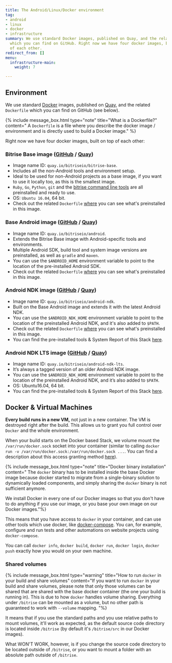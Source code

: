 ```yaml
---
title: The Android/Linux/Docker environment
tag:
- android
- linux
- docker
- infrastructure
summary: We use standard Docker images, published on Quay, and the related Dockerfile
  which you can find on GitHub. Right now we have four docker images, built on top
  of each other.
redirect_from: []
menu:
  infrastructure-main:
    weight: 7

---
```

## Environment

We use standard [Docker](https://quay.io) images, published on [Quay](https://quay.io/organization/bitriseio), and the related `Dockerfile` which you can find on GitHub (see below).

{% include message_box.html type="note" title="What is a Dockerfile?" content=" A `Dockerfile` is a file where you describe the docker image / environment and is directly used to build a Docker image." %}

Right now we have four docker images, built on top of each other:

### Bitrise Base image ([GitHub](https://github.com/bitrise-docker/bitrise-base) / [Quay](https://quay.io/repository/bitriseio/bitrise-base))

* Image name ID: `quay.io/bitriseio/bitrise-base`.
* Includes all the non-Android tools and environment setup.
* Ideal to be used for non-Android projects as a base image, if you want to use it locally too, as this is the smallest image.
* `Ruby`, `Go`, `Python`, `git` and the [bitrise command line tools](https://www.bitrise.io/cli) are all preinstalled and ready to use.
* OS: `Ubuntu 16.04`, 64 bit.
* Check out the related `Dockerfile` [where](https://github.com/bitrise-docker/bitrise-base/blob/master/Dockerfile) you can see what's preinstalled in this image.

### Base Android image ([GitHub](https://github.com/bitrise-docker/android) / [Quay](https://quay.io/repository/bitriseio/android))

* Image name ID: `quay.io/bitriseio/android`.
* Extends the Bitrise Base image with Android-specific tools and environments.
* Multiple Android SDK, build tool and system image versions are preinstalled, as well as `gradle` and `maven`.
* You can use the `$ANDROID_HOME` environment variable to point to the location of the pre-installed Android SDK.
* Check out the related `Dockerfile` [where](https://github.com/bitrise-docker/android/blob/master/Dockerfile) you can see what's preinstalled in this image.

### Android NDK image ([GitHub](https://github.com/bitrise-docker/android-ndk) / [Quay](https://quay.io/repository/bitriseio/android-ndk))

* Image name ID: `quay.io/bitriseio/android-ndk`.
* Built on the Base Android image and extends it with the latest Android NDK.
* You can use the `$ANDROID_NDK_HOME` environment variable to point to the location of the preinstalled Android NDK, and it's also added to `$PATH`.
* Check out the related `Dockerfile` [where](https://github.com/bitrise-docker/android-ndk/blob/master/Dockerfile) you can see what's preinstalled in this image.
* You can find the pre-installed tools & System Report of this Stack [here](https://github.com/bitrise-io/bitrise.io/blob/master/system_reports/linux-docker-android.log).

### Android NDK LTS image ([GitHub](https://github.com/bitrise-docker/android-ndk-lts) / [Quay](https://quay.io/repository/bitriseio/android-ndk-lts))

* Image name ID: `quay.io/bitriseio/android-ndk-lts`.
* It’s always a tagged version of an older Android NDK image.
* You can use the `$ANDROID_NDK_HOME` environment variable to point to the location of the preinstalled Android NDK, and it’s also added to `$PATH`.
* OS: Ubuntu16.04, 64 bit.
* You can find the pre-installed tools & System Report of this Stack [here](https://github.com/bitrise-io/bitrise.io/blob/master/system_reports/linux-docker-android-lts.log).

## Docker & Virtual Machines

**Every build runs in a new VM,** not just in a new container. The VM is destroyed right after the build. This allows us to grant you full control over `Docker` and the whole environment.

When your build starts on the Docker based Stack, we volume mount the `/var/run/docker.sock` socket into your container (similar to calling `docker run -v /var/run/docker.sock:/var/run/docker.sock ...`. You can find a description about this access granting method [here](https://jpetazzo.github.io/2015/09/03/do-not-use-docker-in-docker-for-ci/)).

{% include message_box.html type="note" title="Docker binary installation" content=" The `docker` binary has to be installed inside the base Docker image because docker started to migrate from a single-binary solution to dynamically loaded components, and simply sharing the `docker` binary is not sufficient anymore.

We install Docker in every one of our Docker images so that you don't have to do anything if you use our image, or you base your own image on our Docker images."%}

This means that you have access to `docker` in your container, and can use other tools which use docker, like [docker-compose](https://docs.docker.com/compose). You can, for example, configure and run tests and other automations on website projects using `docker-compose`.

You can call `docker info`, `docker build`, `docker run`, `docker login`, `docker push` exactly how you would on your own machine.

### Shared volumes

{% include message_box.html type="warning" title="How to run `docker` in your build and share volumes" content="If you want to run `docker` in your build and share volumes, please note that only those volumes can be shared that are shared with the base docker container (the one your build is running in). This is due to how `docker` handles volume sharing. Everything under `/bitrise` can be mounted as a volume, but no other path is guaranteed to work with `--volume` mapping. "%}

It means that if you use the standard paths and you use relative paths to mount volumes, it'll work as expected, as the default source code directory is located inside `/bitrise` (by default it's `/bitrise/src` in our Docker images).

What WON'T WORK, however, is if you change the source code directory to be located outside of `/bitrise`, or you want to mount a folder with an absolute path outside of `/bitrise`.
